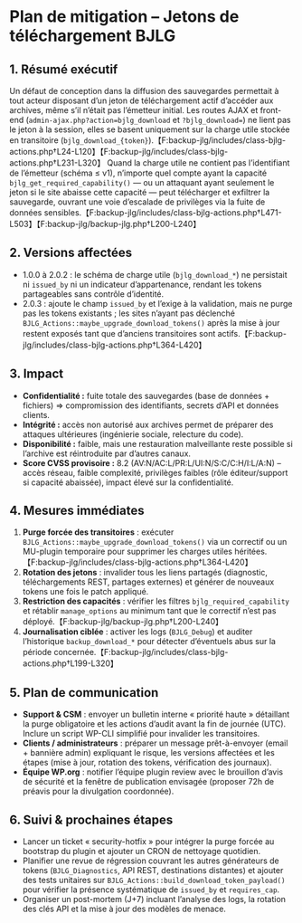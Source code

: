 # Plan de mitigation – Jetons de téléchargement BJLG

## 1. Résumé exécutif
Un défaut de conception dans la diffusion des sauvegardes permettait à tout acteur disposant d’un jeton de téléchargement actif d’accéder aux archives, même s’il n’était pas l’émetteur initial. Les routes AJAX et front-end (`admin-ajax.php?action=bjlg_download` et `?bjlg_download=`) ne lient pas le jeton à la session, elles se basent uniquement sur la charge utile stockée en transitoire (`bjlg_download_{token}`).【F:backup-jlg/includes/class-bjlg-actions.php†L24-L120】【F:backup-jlg/includes/class-bjlg-actions.php†L231-L320】 Quand la charge utile ne contient pas l’identifiant de l’émetteur (schéma ≤ v1), n’importe quel compte ayant la capacité `bjlg_get_required_capability()` — ou un attaquant ayant seulement le jeton si le site abaisse cette capacité — peut télécharger et exfiltrer la sauvegarde, ouvrant une voie d’escalade de privilèges via la fuite de données sensibles.【F:backup-jlg/includes/class-bjlg-actions.php†L471-L503】【F:backup-jlg/backup-jlg.php†L200-L240】

## 2. Versions affectées
- 1.0.0 à 2.0.2 : le schéma de charge utile (`bjlg_download_*`) ne persistait ni `issued_by` ni un indicateur d’appartenance, rendant les tokens partageables sans contrôle d’identité.
- 2.0.3 : ajoute le champ `issued_by` et l’exige à la validation, mais ne purge pas les tokens existants ; les sites n’ayant pas déclenché `BJLG_Actions::maybe_upgrade_download_tokens()` après la mise à jour restent exposés tant que d’anciens transitoires sont actifs.【F:backup-jlg/includes/class-bjlg-actions.php†L364-L420】

## 3. Impact
- **Confidentialité :** fuite totale des sauvegardes (base de données + fichiers) => compromission des identifiants, secrets d’API et données clients.
- **Intégrité :** accès non autorisé aux archives permet de préparer des attaques ultérieures (ingénierie sociale, relecture du code).
- **Disponibilité :** faible, mais une restauration malveillante reste possible si l’archive est réintroduite par d’autres canaux.
- **Score CVSS provisoire :** 8.2 (AV:N/AC:L/PR:L/UI:N/S:C/C:H/I:L/A:N) – accès réseau, faible complexité, privilèges faibles (rôle éditeur/support si capacité abaissée), impact élevé sur la confidentialité.

## 4. Mesures immédiates
1. **Purge forcée des transitoires** : exécuter `BJLG_Actions::maybe_upgrade_download_tokens()` via un correctif ou un MU-plugin temporaire pour supprimer les charges utiles héritées.【F:backup-jlg/includes/class-bjlg-actions.php†L364-L420】
2. **Rotation des jetons** : invalider tous les liens partagés (diagnostic, téléchargements REST, partages externes) et générer de nouveaux tokens une fois le patch appliqué.
3. **Restriction des capacités** : vérifier les filtres `bjlg_required_capability` et rétablir `manage_options` au minimum tant que le correctif n’est pas déployé.【F:backup-jlg/backup-jlg.php†L200-L240】
4. **Journalisation ciblée** : activer les logs (`BJLG_Debug`) et auditer l’historique `backup_download_*` pour détecter d’éventuels abus sur la période concernée.【F:backup-jlg/includes/class-bjlg-actions.php†L199-L320】

## 5. Plan de communication
- **Support & CSM** : envoyer un bulletin interne « priorité haute » détaillant la purge obligatoire et les actions d’audit avant la fin de journée (UTC). Inclure un script WP-CLI simplifié pour invalider les transitoires.
- **Clients / administrateurs** : préparer un message prêt-à-envoyer (email + bannière admin) expliquant le risque, les versions affectées et les étapes (mise à jour, rotation des tokens, vérification des journaux).
- **Équipe WP.org** : notifier l’équipe plugin review avec le brouillon d’avis de sécurité et la fenêtre de publication envisagée (proposer 72h de préavis pour la divulgation coordonnée).

## 6. Suivi & prochaines étapes
- Lancer un ticket « security-hotfix » pour intégrer la purge forcée au bootstrap du plugin et ajouter un CRON de nettoyage quotidien.
- Planifier une revue de régression couvrant les autres générateurs de tokens (`BJLG_Diagnostics`, API REST, destinations distantes) et ajouter des tests unitaires sur `BJLG_Actions::build_download_token_payload()` pour vérifier la présence systématique de `issued_by` et `requires_cap`.
- Organiser un post-mortem (J+7) incluant l’analyse des logs, la rotation des clés API et la mise à jour des modèles de menace.
